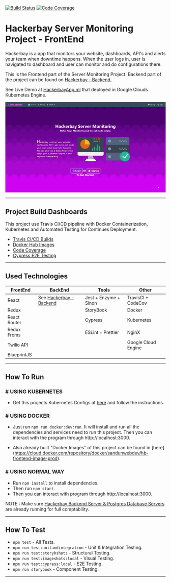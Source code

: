 [![Build Status](https://travis-ci.com/SandunWebDev/hackerbay-frontend.svg?branch=master)](https://travis-ci.com/SandunWebDev/hackerbay-frontend) [![Code Coverage](https://codecov.io/gh/SandunWebDev/hackerbay-frontend/branch/master/graph/badge.svg)](https://codecov.io/gh/SandunWebDev/hackerbay-frontend)


# **Hackerbay Server Monitoring Project - FrontEnd**


Hackerbay is a app that monitors your website, dashboards, API's and alerts your team when downtime happens. When the user logs in, user is navigated to dashboard and user can monitor and do configurations there.

This is the Frontend part of the Server Monitoring Project. Backend part of the project can be found on [Hackerbay - Backend.](https://github.com/SandunWebDev/hackerbay/)

See Live Demo at [HackerbayApp.ml](http://HackerbayApp.ml) that deployed in Google Clouds Kubernetes Engine.

<p align="center">
  <img src="resources/frontend.gif"/>
</p>

---
## 	**Project Build Dashboards**


  This project use Travis CI/CD pipeline with Docker Containerization, Kubernetes and Automated Testing for Continues Deployment. 

- [Travis CI/CD Builds](https://travis-ci.com/SandunWebDev/hackerbay-frontend)
- [Docker Hub Images](https://cloud.docker.com/repository/docker/sandunwebdev/hb-frontend-image-prod)
- [Code Coverage](https://codecov.io/gh/SandunWebDev/hackerbay-frontend)
- [Cypress E2E Testing](https://dashboard.cypress.io/#/projects/k5bijp/runs)

---
## **Used Technologies**


| FrontEnd     | BackEnd                                                               | Tools                      | Other              |
| ------------ | --------------------------------------------------------------------- | -------------------------- | ------------------ |
| React        | See [Hackerbay - Backend](https://github.com/SandunWebDev/hackerbay/) | Jest + Enzyme + Sinon      | TravisCI + CodeCov |
| Redux        |                                                                       | StoryBook                  | Docker             |
| React Router |                                                                       | Cypress                    | Kubernetes         |
| Redux Froms  |                                                                       | ESLint + Prettier          | NginX              |
| Twilio API   |                                                                       |                            | Google Cloud Engine|
| BlueprintJS  |                                                                       |                            |                    |

---
## **How To Run**

### # USING KUBERNETES
- Get this projects Kubernetes Configs at [here](https://cloud.docker.com/repository/docker/sandunwebdev/hb-frontend-image-prod) and follow the instructions.

### # USING DOCKER
- Just run `npm run docker:dev:run`. It will install and run all the dependencies and services need to run this project. Then you can interact with the program through http://localhost:3000.

- Also already built "Docker Images" of this project can be found in [here].(https://cloud.docker.com/repository/docker/sandunwebdev/hb-frontend-image-prod).

### # USING NORMAL WAY
- Run `npm install` to install dependencies.
- Then run `npm start`.
- Then you can interact with program through http://localhost:3000.

NOTE : Make sure [Hackerbay Backend Server & Postgres Database Servers](https://github.com/SandunWebDev/hackerbay/) are already running for full comptability.

---
## **How To Test**

- `npm test` - All Tests.
- `npm run test:unitandintegration` - Unit & Integration Testing.
- `npm run test:storyhshots` - Structural Testing.
- `npm run test:imageshots:local` - Visual Testing.
- `npm run test:cypress:local` - E2E Testing.
- `npm run storybook` - Component Testing.

---
